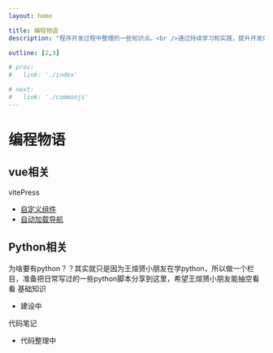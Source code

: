```yaml
---
layout: home

title: 编程物语
description: "程序开发过程中整理的一些知识点。<br />通过持续学习和实践，提升开发效率、确保代码质量。"

outline: [2,3]

# prev:
#   link: './index'

# next: 
#   link: './commonjs'
---
```

# 编程物语

## vue相关
<el-divider content-position="left">vitePress</el-divider>
- [自定义组件](./vitepress/自定义组件.md)
- [自动加载导航](./vitepress/自动加载导航.md)

## Python相关
为啥要有python？？其实就只是因为王煊赟小朋友在学python，所以做一个栏目，准备把日常写过的一些python脚本分享到这里，希望王煊赟小朋友能抽空看看
<el-divider content-position="left">基础知识</el-divider>
- 建设中

<el-divider content-position="left">代码笔记</el-divider>
- 代码整理中